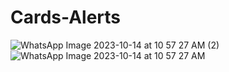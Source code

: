 # Cards-Alerts
![WhatsApp Image 2023-10-14 at 10 57 27 AM (2)](https://github.com/JorgeMedina14/Cards-Alerts/assets/126916129/970c7f56-4b19-44f7-b7fc-0509c12a93ca)
![WhatsApp Image 2023-10-14 at 10 57 27 AM](https://github.com/JorgeMedina14/Cards-Alerts/assets/126916129/40021b9b-d051-4476-adcb-287c87aada1a)
